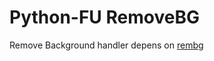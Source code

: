 # Python-FU RemoveBG
Remove Background handler depens on [rembg](https://github.com/danielgatis/rembg)
